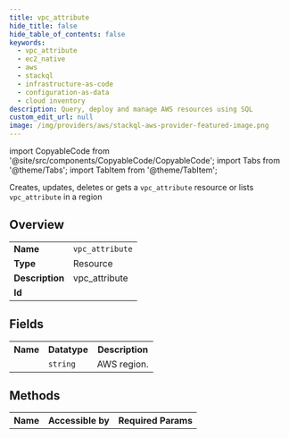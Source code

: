 ```yaml
---
title: vpc_attribute
hide_title: false
hide_table_of_contents: false
keywords:
  - vpc_attribute
  - ec2_native
  - aws
  - stackql
  - infrastructure-as-code
  - configuration-as-data
  - cloud inventory
description: Query, deploy and manage AWS resources using SQL
custom_edit_url: null
image: /img/providers/aws/stackql-aws-provider-featured-image.png
---
```


import CopyableCode from '@site/src/components/CopyableCode/CopyableCode';
import Tabs from '@theme/Tabs';
import TabItem from '@theme/TabItem';

Creates, updates, deletes or gets a <code>vpc_attribute</code> resource or lists <code>vpc_attribute</code> in a region

## Overview
<table><tbody>
<tr><td><b>Name</b></td><td><code>vpc_attribute</code></td></tr>
<tr><td><b>Type</b></td><td>Resource</td></tr>
<tr><td><b>Description</b></td><td>vpc_attribute</td></tr>
<tr><td><b>Id</b></td><td><CopyableCode code="aws.ec2_native.vpc_attribute" /></td></tr>
</tbody></table>

## Fields
<table><tbody><tr><th>Name</th><th>Datatype</th><th>Description</th></tr><tr><td><CopyableCode code="region" /></td><td><code>string</code></td><td>AWS region.</td></tr>
</tbody></table>

## Methods

<table><tbody>
  <tr>
    <th>Name</th>
    <th>Accessible by</th>
    <th>Required Params</th>
  </tr>
</tbody></table>







